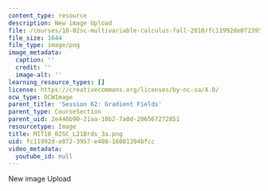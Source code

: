 ```yaml
---
content_type: resource
description: New image Upload
file: /courses/18-02sc-multivariable-calculus-fall-2010/fc11992de0723957e48016081394bfcc_MIT18_02SC_L21Brds_3a.png
file_size: 1644
file_type: image/png
image_metadata:
  caption: ''
  credit: ''
  image-alt: ''
learning_resource_types: []
license: https://creativecommons.org/licenses/by-nc-sa/4.0/
ocw_type: OCWImage
parent_title: 'Session 62: Gradient Fields'
parent_type: CourseSection
parent_uid: 2e446b90-21aa-10b2-7a0d-206567272851
resourcetype: Image
title: MIT18_02SC_L21Brds_3a.png
uid: fc11992d-e072-3957-e480-16081394bfcc
video_metadata:
  youtube_id: null
---
```

New image Upload